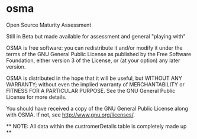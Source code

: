 osma
====

Open Source Maturity Assessment

Still in Beta but made available for assessment and general "playing with"

OSMA is free software: you can redistribute it and/or modify
it under the terms of the GNU General Public License as published by
the Free Software Foundation, either version 3 of the License, or
(at your option) any later version.

OSMA is distributed in the hope that it will be useful,
but WITHOUT ANY WARRANTY; without even the implied warranty of
MERCHANTABILITY or FITNESS FOR A PARTICULAR PURPOSE.  See the
GNU General Public License for more details.

You should have received a copy of the GNU General Public License
along with OSMA.  If not, see <http://www.gnu.org/licenses/>.

** NOTE: All data within the custromerDetails table is completely made up **
